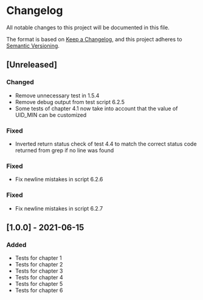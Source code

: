 # Changelog
All notable changes to this project will be documented in this file.

The format is based on [Keep a Changelog](https://keepachangelog.com/en/1.0.0/),
and this project adheres to [Semantic Versioning](https://semver.org/spec/v2.0.0.html).

## [Unreleased]
### Changed
- Remove unnecessary test in 1.5.4
- Remove debug output from test script 6.2.5
- Some tests of chapter 4.1 now take into account that the value of UID_MIN can be customized

### Fixed
- Inverted return status check of test 4.4 to match the correct status code returned from grep if no line was found

### Fixed
- Fix newline mistakes in script 6.2.6

### Fixed
- Fix newline mistakes in script 6.2.7

## [1.0.0] - 2021-06-15
### Added
- Tests for chapter 1
- Tests for chapter 2
- Tests for chapter 3
- Tests for chapter 4
- Tests for chapter 5
- Tests for chapter 6
